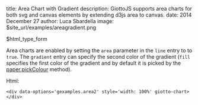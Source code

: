 title: Area Chart with Gradient
description: GiottoJS supports area charts for both svg and canvas elements by extending d3js area to canvas.
date: 2014 December 27
author: Luca Sbardella
image: $site_url/examples/areagradient.png

<div class="container-fluid">
  <div class="row">
    <div class="col-sm-10">
      <div data-options='gexamples.area2' style='width: 100%' giotto-chart></div>
    </div>
    <div class="col-sm-2 small">
      $html_type_form
    </div>
  </div>
</div>

Area charts are enabled by setting the ``area`` parameter in the ``line`` entry
to to ``true``. The ``gradient`` entry can specify the second color of the
gradient (``fill`` specifies the first color of the gradient and by default
it is picked by the [paper.pickColour](/api/paper#paperpickcolor) method).


Html:

    <div data-options='gexamples.area2' style='width: 100%' giotto-chart></div>